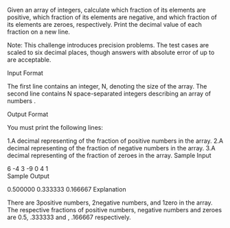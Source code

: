 Given an array of integers, calculate which fraction of its elements are positive, which fraction of its elements are negative, and which fraction of its elements are zeroes, respectively. Print the decimal value of each fraction on a new line.

Note: This challenge introduces precision problems. The test cases are scaled to six decimal places, though answers with absolute error of up to  are acceptable.

Input Format

The first line contains an integer, N, denoting the size of the array. 
The second line contains N space-separated integers describing an array of numbers .

Output Format

You must print the following  lines:

1.A decimal representing of the fraction of positive numbers in the array.
2.A decimal representing of the fraction of negative numbers in the array.
3.A decimal representing of the fraction of zeroes in the array.
Sample Input

6
-4 3 -9 0 4 1         
Sample Output

0.500000
0.333333
0.166667
Explanation

There are  3positive numbers,  2negative numbers, and  1zero in the array. 
The respective fractions of positive numbers, negative numbers and zeroes are 0.5, .333333 and , .166667 respectively.